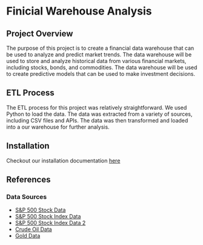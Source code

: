 # Finicial Warehouse Analysis

## Project Overview

The purpose of this project is to create a financial data warehouse that can be used to analyze and predict market trends. The data warehouse will be used to store and analyze historical data from various financial markets, including stocks, bonds, and commodities. The data warehouse will be used to create predictive models that can be used to make investment decisions.

## ETL Process

The ETL process for this project was relatively straightforward. We used Python to load the data. The data was extracted from a variety of sources, including CSV files and APIs. The data was then transformed and loaded into a our warehouse for further analysis.

## Installation

Checkout our installation documentation [here](./docs/installation.md)

## References

### Data Sources
- [S&P 500 Stock Data](https://www.kaggle.com/datasets/andrewmvd/sp-500-stocks?resource=download&select=sp500_stocks.csv)
- [S&P 500 Stock Index Data](https://www.nasdaq.com/market-activity/index/spx/historical?page=1&rows_per_page=10&timeline=y10)
- [S&P 500 Stock Index Data 2](https://ca.investing.com/indices/us-spx-500-historical-data)
- [Crude Oil Data](https://ca.investing.com/commodities/crude-oil-historical-data)
- [Gold Data](https://www.kaggle.com/datasets/faisaljanjua0555/daily-gold-price-historical-dataset)
